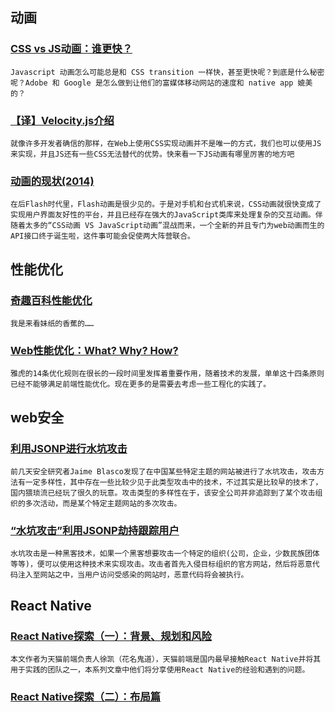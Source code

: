 
## 动画

### [CSS vs JS动画：谁更快？](http://www.w3ctech.com/topic/1401)

    Javascript 动画怎么可能总是和 CSS transition 一样快，甚至更快呢？到底是什么秘密呢？Adobe 和 Google 是怎么做到让他们的富媒体移动网站的速度和 native app 媲美的？

### [【译】Velocity.js介绍](http://www.w3ctech.com/topic/1403)

    就像许多开发者确信的那样，在Web上使用CSS实现动画并不是唯一的方式，我们也可以使用JS来实现，并且JS还有一些CSS无法替代的优势。快来看一下JS动画有哪里厉害的地方吧

### [动画的现状(2014)](http://www.w3ctech.com/topic/1397)

    在后Flash时代里，Flash动画是很少见的。于是对手机和台式机来说，CSS动画就很快变成了实现用户界面友好性的平台，并且已经存在强大的JavaScript类库来处理复杂的交互动画。伴随着太多的“CSS动画 VS JavaScript动画”混战而来，一个全新的并且专门为web动画而生的API接口终于诞生啦，这件事可能会促使两大阵营联合。

## 性能优化

### [奇趣百科性能优化](http://xinranliu.me/2015-05-22-qiqu-performance/)

    我是来看妹纸的香蕉的……

### [Web性能优化：What? Why? How?](http://www.cnblogs.com/dojo-lzz/p/4591446.html)

    雅虎的14条优化规则在很长的一段时间里发挥着重要作用，随着技术的发展，单单这十四条原则已经不能够满足前端性能优化。现在更多的是需要去考虑一些工程化的实践了。

## web安全

### [利用JSONP进行水坑攻击](http://drops.wooyun.org/papers/6612)

    前几天安全研究者Jaime Blasco发现了在中国某些特定主题的网站被进行了水坑攻击，攻击方法有一定多样性，其中存在一些比较少见于此类型攻击中的技术，不过其实是比较早的技术了，国内猥琐流已经玩了很久的玩意。攻击类型的多样性在于，该安全公司并非追踪到了某个攻击组织的多次活动，而是某个特定主题网站的多次攻击。

### [“水坑攻击”利用JSONP劫持跟踪用户](http://www.freebuf.com/articles/web/70025.html)

    水坑攻击是一种黑客技术，如果一个黑客想要攻击一个特定的组织(公司，企业，少数民族团体等等)，便可以使用这种技术来实现攻击。攻击者首先入侵目标组织的官方网站，然后将恶意代码注入至网站之中，当用户访问受感染的网站时，恶意代码将会被执行。

## React Native

### [React Native探索（一）：背景、规划和风险](http://www.infoq.com/cn/articles/react-native-overview?utm_source=infoq&utm_medium=related_content_link&utm_campaign=relatedContent_articles_clk)

    本文作者为天猫前端负责人徐凯（花名鬼道），天猫前端是国内最早接触React Native并将其用于实践的团队之一，本系列文章中他们将分享使用React Native的经验和遇到的问题。

### [React Native探索（二）：布局篇](http://www.infoq.com/cn/articles/react-native-layout?utm_source=infoq&utm_medium=related_content_link&utm_campaign=relatedContent_articles_clk)
